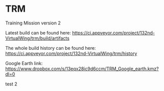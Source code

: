 # TRM
Training Mission version 2

Latest build can be found here: https://ci.appveyor.com/project/132nd-VirtualWing/trm/build/artifacts

The whole build history can be found here: https://ci.appveyor.com/project/132nd-VirtualWing/trm/history

Google Earth link: https://www.dropbox.com/s/13eqx28ic9d6ccm/TRM_Google_earth.kmz?dl=0


test 2